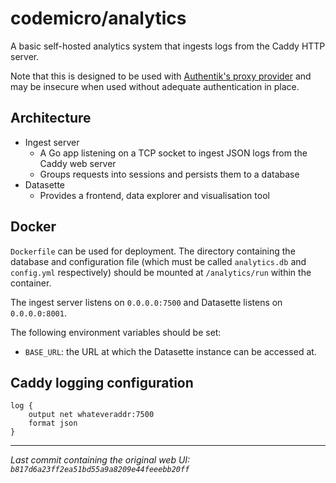 # codemicro/analytics

A basic self-hosted analytics system that ingests logs from the Caddy HTTP server.

Note that this is designed to be used with [Authentik's proxy provider](https://goauthentik.io/docs/providers/proxy/) and may be insecure when used without adequate authentication in place. 

## Architecture

* Ingest server
  * A Go app listening on a TCP socket to ingest JSON logs from the Caddy web server
  * Groups requests into sessions and persists them to a database
* Datasette
  * Provides a frontend, data explorer and visualisation tool

## Docker

`Dockerfile` can be used for deployment. The directory containing the database and configuration file (which must be called `analytics.db` and `config.yml` respectively) should be mounted at `/analytics/run` within the container.

The ingest server listens on `0.0.0.0:7500` and Datasette listens on `0.0.0.0:8001`.

The following environment variables should be set:
* `BASE_URL`: the URL at which the Datasette instance can be accessed at.

## Caddy logging configuration

```
log {
    output net whateveraddr:7500
    format json
}
```

---

*Last commit containing the original web UI: `b817d6a23ff2ea51bd55a9a8209e44feeebb20ff`*
